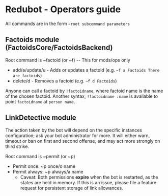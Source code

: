 # Redubot - Operators guide
All commands are in the form `~root subcommand parameters`

## Factoids module (FactoidsCore/FactoidsBackend)
Root command is ~factoid (or ~f) -- This for mods/ops only

- add/a/update/u - Adds or updates a factoid (e.g. `~f a Factoids There are factoids`)
- delete/d - Removes a factoid (e.g. `~f d Factoids`)

Anyone can call a factoid by `!factoidname`, where factoid name is the name of the chosen factoid. Another syntax, `!factoidname :name` is available to point `factoidname` at `person name`.

## LinkDetective module
The action taken by the bot will depend on the specific instances configuration; ask your bot administrator for more. It will either warn, timeout or ban on first and second offense, and may act more strongly on third strike.

Root command is ~permit (or ~p)

- Permit once: ~p once/o name
- Permit always: ~p always/a name
    - Caveat: Both permissions **expire** when the bot is restarted, as the states are held in memory. If this is an issue, please file a feature request for persistent storage of link allowances.
